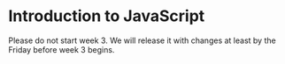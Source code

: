 # Introduction to JavaScript

Please do not start week 3. We will release it with changes at least by the Friday before week 3 begins.

<!--
JavaScript is known as the "language of the web." It is a powerful object-oriented language (Ruby is as well). It is light-weight and can communicate with the browser. This week, we will introduce you to basic JavaScript syntax; we want you to feel comfortable with simple variables and functions.

You will not begin using JavaScript until Phase 2 in Dev Bootcamp, but don't worry if you feel like you will forget everything. You will have the chance to review in the last two weeks of Phase 0 and the weekend before you begin Phase 2. Moreover, professional programmers look up information and syntax all the time. They don't have everything memorized either, so think of this as an introduction. The more you use JavaScript the more you will remember. For our purposes here, we want you to learn basics so that you can easily re-learn them later.

**You have an asynchronous group challenge this week. Take a look at it early so you don't get blind-sided.**

## Before you begin:
- You will be using node.js to run JavaScript through the terminal. Please read [install node](reading-material/install_node.md) to read about why we are using node.

## Challenges
1. [Code Combat](1-code-combat)
2. [Eloquent JavaScript](2-eloquent-js)
3. [Javascript Variables and Objects](3-js-variables-objects)
4. [Manipulating JavaScript Objects](4-manipulating-js-objects)
5. [Design Your Own Code Combat Mission- SOLO CHALLENGE](5-design-cc-mission-solo-challenge)
6. [Group Project](6-group-project) **Check this out early!**
7. [Technical Blog](7-technical-blog.md)
8. [Cultural Blog](8-cultural-blog.md)
9. [GPS 1.2](9-gps1.2): This is a JavaScript challenge - so be prepared! **DO NOT READ UNTIL YOUR GPS SESSION!**

## Remember your Unit Expectations!
- Pair at least twice this week.  *You need to pair 4 times on your own this unit*
- Give feedback for each person you paired with. *You need to submit at least 6 pieces of feedback in this unit*
- Rate at least 7 pieces of [Meta Feedback](https://socrates.devbootcamp.com/feedback) on Socrates. *You need to rate 20 pieces of feedback per unit*

## Submitting your work

You'll continue working in the `phase-0-unit-1` repository this week. Please note: You should have two separate repositories in your github account. You should have your [USERNAME].github.io and your phase-0-unit-1 repositories. Please keep these separate. Blog posts should always be included in your github.io repository, but all other challenges from here on out will go in your unit-specific repository.

Please fetch the changes from DevBootcamp's master repo to get your week 3 curriculum. Use [these instructions](https://github.com/Devbootcamp/phase-0-handbook/blob/master/fetching-changes.md) to fetch the changes (Try using the command line!)

You need to submit your work on the Unit 1, Week 3 submission form [apply.devbootcamp.com](http://apply.devbootcamp.com) by Sunday at 11:59pm. Expect to submit your links for each challenge above.


## Resources
- [Mozilla Developer Network - JavaScript](https://developer.mozilla.org/en-US/docs/Web/JavaScript)
- [Dev Bootcamp's JavaScript Lab Material](reading-material/javascript_intro_lab)
- [JavaScript Object Types](reading-material/object_types.md)
- [JavaScript Enlightenment](http://www.javascriptenlightenment.com/) *A JavaScript reference guide for those new to programming*
- [JavaScript: The Good Parts](http://shop.oreilly.com/product/9780596517748.do) *This resource is better for students with some familiarity with JavaScript who want to know more about style and syntax.*
- [JavaScript 'Object' Objects](http://www.sitepoint.com/back-to-basics-javascript-object-syntax/)

 -->